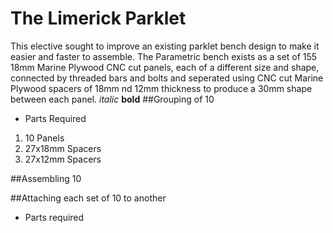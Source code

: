 # The Limerick Parklet
This elective sought to improve an existing parklet bench design to make it easier and faster to assemble. The Parametric bench exists as a set of 155 18mm Marine Plywood CNC cut panels, each of a different size and shape, connected by threaded bars and bolts and seperated using CNC cut Marine Plywood spacers of 18mm nd 12mm thickness to produce a 30mm shape between each panel.
_italic_
**bold** 
##Grouping of 10 
  * Parts Required
   1. 10 Panels
   2. 27x18mm Spacers
   3. 27x12mm Spacers
    
##Assembling 10

##Attaching each set of 10 to another
  * Parts required

